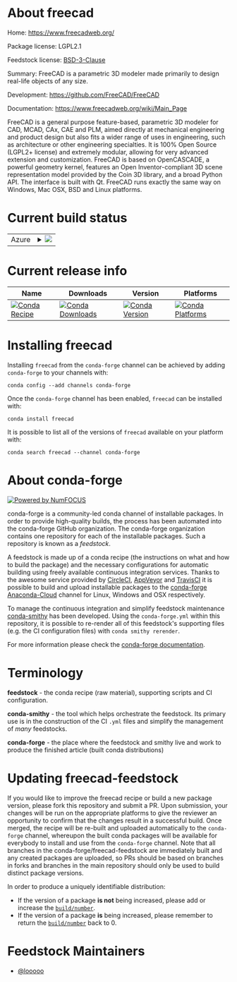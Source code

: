 About freecad
=============

Home: https://www.freecadweb.org/

Package license: LGPL2.1

Feedstock license: [BSD-3-Clause](https://github.com/conda-forge/freecad-feedstock/blob/master/LICENSE.txt)

Summary: FreeCAD is a parametric 3D modeler made primarily to design real-life objects of any size. 

Development: https://github.com/FreeCAD/FreeCAD

Documentation: https://www.freecadweb.org/wiki/Main_Page

FreeCAD is a general purpose feature-based, parametric 3D modeler for
CAD, MCAD, CAx, CAE and PLM, aimed directly at mechanical engineering
and product design but also fits a wider range of uses in engineering,
such as architecture or other engineering specialties. It is 100% Open
Source (LGPL2+ license) and extremely modular, allowing for very
advanced extension and customization.
FreeCAD is based on OpenCASCADE, a powerful geometry kernel, features an
Open Inventor-compliant 3D scene representation model provided by the
Coin 3D library, and a broad Python API. The interface is built with Qt.
FreeCAD runs exactly the same way on Windows, Mac OSX, BSD and Linux
platforms.


Current build status
====================


<table>
    
  <tr>
    <td>Azure</td>
    <td>
      <details>
        <summary>
          <a href="https://dev.azure.com/conda-forge/feedstock-builds/_build/latest?definitionId=5916&branchName=master">
            <img src="https://dev.azure.com/conda-forge/feedstock-builds/_apis/build/status/freecad-feedstock?branchName=master">
          </a>
        </summary>
        <table>
          <thead><tr><th>Variant</th><th>Status</th></tr></thead>
          <tbody><tr>
              <td>linux_64_python3.9.____cpython</td>
              <td>
                <a href="https://dev.azure.com/conda-forge/feedstock-builds/_build/latest?definitionId=5916&branchName=master">
                  <img src="https://dev.azure.com/conda-forge/feedstock-builds/_apis/build/status/freecad-feedstock?branchName=master&jobName=linux&configuration=linux_64_python3.9.____cpython" alt="variant">
                </a>
              </td>
            </tr><tr>
              <td>osx_64_python3.9.____cpython</td>
              <td>
                <a href="https://dev.azure.com/conda-forge/feedstock-builds/_build/latest?definitionId=5916&branchName=master">
                  <img src="https://dev.azure.com/conda-forge/feedstock-builds/_apis/build/status/freecad-feedstock?branchName=master&jobName=osx&configuration=osx_64_python3.9.____cpython" alt="variant">
                </a>
              </td>
            </tr><tr>
              <td>win_64_python3.9.____cpython</td>
              <td>
                <a href="https://dev.azure.com/conda-forge/feedstock-builds/_build/latest?definitionId=5916&branchName=master">
                  <img src="https://dev.azure.com/conda-forge/feedstock-builds/_apis/build/status/freecad-feedstock?branchName=master&jobName=win&configuration=win_64_python3.9.____cpython" alt="variant">
                </a>
              </td>
            </tr>
          </tbody>
        </table>
      </details>
    </td>
  </tr>
</table>

Current release info
====================

| Name | Downloads | Version | Platforms |
| --- | --- | --- | --- |
| [![Conda Recipe](https://img.shields.io/badge/recipe-freecad-green.svg)](https://anaconda.org/conda-forge/freecad) | [![Conda Downloads](https://img.shields.io/conda/dn/conda-forge/freecad.svg)](https://anaconda.org/conda-forge/freecad) | [![Conda Version](https://img.shields.io/conda/vn/conda-forge/freecad.svg)](https://anaconda.org/conda-forge/freecad) | [![Conda Platforms](https://img.shields.io/conda/pn/conda-forge/freecad.svg)](https://anaconda.org/conda-forge/freecad) |

Installing freecad
==================

Installing `freecad` from the `conda-forge` channel can be achieved by adding `conda-forge` to your channels with:

```
conda config --add channels conda-forge
```

Once the `conda-forge` channel has been enabled, `freecad` can be installed with:

```
conda install freecad
```

It is possible to list all of the versions of `freecad` available on your platform with:

```
conda search freecad --channel conda-forge
```


About conda-forge
=================

[![Powered by NumFOCUS](https://img.shields.io/badge/powered%20by-NumFOCUS-orange.svg?style=flat&colorA=E1523D&colorB=007D8A)](http://numfocus.org)

conda-forge is a community-led conda channel of installable packages.
In order to provide high-quality builds, the process has been automated into the
conda-forge GitHub organization. The conda-forge organization contains one repository
for each of the installable packages. Such a repository is known as a *feedstock*.

A feedstock is made up of a conda recipe (the instructions on what and how to build
the package) and the necessary configurations for automatic building using freely
available continuous integration services. Thanks to the awesome service provided by
[CircleCI](https://circleci.com/), [AppVeyor](https://www.appveyor.com/)
and [TravisCI](https://travis-ci.com/) it is possible to build and upload installable
packages to the [conda-forge](https://anaconda.org/conda-forge)
[Anaconda-Cloud](https://anaconda.org/) channel for Linux, Windows and OSX respectively.

To manage the continuous integration and simplify feedstock maintenance
[conda-smithy](https://github.com/conda-forge/conda-smithy) has been developed.
Using the ``conda-forge.yml`` within this repository, it is possible to re-render all of
this feedstock's supporting files (e.g. the CI configuration files) with ``conda smithy rerender``.

For more information please check the [conda-forge documentation](https://conda-forge.org/docs/).

Terminology
===========

**feedstock** - the conda recipe (raw material), supporting scripts and CI configuration.

**conda-smithy** - the tool which helps orchestrate the feedstock.
                   Its primary use is in the construction of the CI ``.yml`` files
                   and simplify the management of *many* feedstocks.

**conda-forge** - the place where the feedstock and smithy live and work to
                  produce the finished article (built conda distributions)


Updating freecad-feedstock
==========================

If you would like to improve the freecad recipe or build a new
package version, please fork this repository and submit a PR. Upon submission,
your changes will be run on the appropriate platforms to give the reviewer an
opportunity to confirm that the changes result in a successful build. Once
merged, the recipe will be re-built and uploaded automatically to the
`conda-forge` channel, whereupon the built conda packages will be available for
everybody to install and use from the `conda-forge` channel.
Note that all branches in the conda-forge/freecad-feedstock are
immediately built and any created packages are uploaded, so PRs should be based
on branches in forks and branches in the main repository should only be used to
build distinct package versions.

In order to produce a uniquely identifiable distribution:
 * If the version of a package **is not** being increased, please add or increase
   the [``build/number``](https://docs.conda.io/projects/conda-build/en/latest/resources/define-metadata.html#build-number-and-string).
 * If the version of a package **is** being increased, please remember to return
   the [``build/number``](https://docs.conda.io/projects/conda-build/en/latest/resources/define-metadata.html#build-number-and-string)
   back to 0.

Feedstock Maintainers
=====================

* [@looooo](https://github.com/looooo/)

